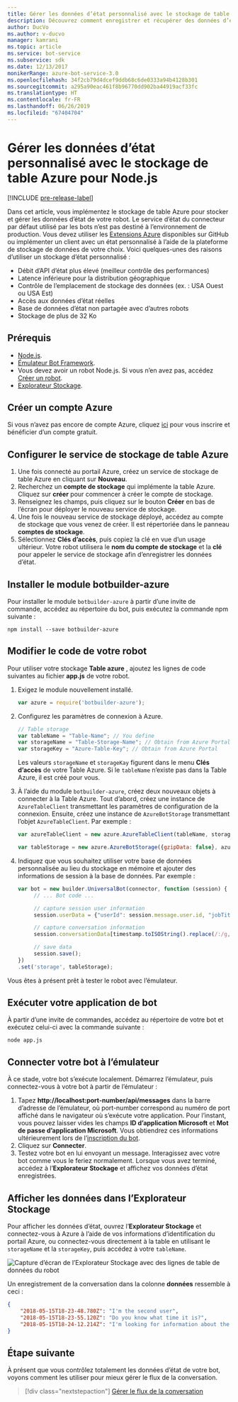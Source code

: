 ```yaml
---
title: Gérer les données d’état personnalisé avec le stockage de table Azure | Microsoft Docs
description: Découvrez comment enregistrer et récupérer des données d’état en utilisant Stockage Table Azure avec le kit SDK Bot Framework pour Node.js.
author: DucVo
ms.author: v-ducvo
manager: kamrani
ms.topic: article
ms.service: bot-service
ms.subservice: sdk
ms.date: 12/13/2017
monikerRange: azure-bot-service-3.0
ms.openlocfilehash: 34f2cb79d4dcef9ddb68c6de0333a94b4128b301
ms.sourcegitcommit: a295a90eac461f8b96770dd902ba44919acf33fc
ms.translationtype: HT
ms.contentlocale: fr-FR
ms.lasthandoff: 06/26/2019
ms.locfileid: "67404704"
---
```

# <a name="manage-custom-state-data-with-azure-table-storage-for-nodejs"></a>Gérer les données d’état personnalisé avec le stockage de table Azure pour Node.js

[!INCLUDE [pre-release-label](../includes/pre-release-label-v3.md)]

Dans cet article, vous implémentez le stockage de table Azure pour stocker et gérer les données d’état de votre robot. Le service d’état du connecteur par défaut utilisé par les bots n’est pas destiné à l’environnement de production. Vous devez utiliser les [Extensions Azure](https://www.npmjs.com/package/botbuilder-azure) disponibles sur GitHub ou implémenter un client avec un état personnalisé à l’aide de la plateforme de stockage de données de votre choix. Voici quelques-unes des raisons d’utiliser un stockage d’état personnalisé :

- Débit d’API d’état plus élevé (meilleur contrôle des performances)
- Latence inférieure pour la distribution géographique
- Contrôle de l’emplacement de stockage des données (ex. : USA Ouest ou USA Est)
- Accès aux données d’état réelles
- Base de données d’état non partagée avec d’autres robots
- Stockage de plus de 32 Ko

## <a name="prerequisites"></a>Prérequis

- [Node.js](https://nodejs.org/en/).
- [Émulateur Bot Framework](~/bot-service-debug-emulator.md).
- Vous devez avoir un robot Node.js. Si vous n’en avez pas, accédez [Créer un robot](bot-builder-nodejs-quickstart.md). 
- [Explorateur Stockage](http://storageexplorer.com/).

## <a name="create-azure-account"></a>Créer un compte Azure
Si vous n’avez pas encore de compte Azure, cliquez [ici](https://azure.microsoft.com/free/) pour vous inscrire et bénéficier d’un compte gratuit.

## <a name="set-up-the-azure-table-storage-service"></a>Configurer le service de stockage de table Azure
1. Une fois connecté au portail Azure, créez un service de stockage de table Azure en cliquant sur **Nouveau**. 
2. Recherchez un **compte de stockage** qui implémente la table Azure. Cliquez sur **créer** pour commencer à créer le compte de stockage. 
3. Renseignez les champs, puis cliquez sur le bouton **Créer** en bas de l’écran pour déployer le nouveau service de stockage. 
4. Une fois le nouveau service de stockage déployé, accédez au compte de stockage que vous venez de créer. Il est répertoriée dans le panneau **comptes de stockage**.
4. Sélectionnez **Clés d’accès**, puis copiez la clé en vue d’un usage ultérieur. Votre robot utilisera le **nom du compte de stockage** et la **clé** pour appeler le service de stockage afin d’enregistrer les données d’état.

## <a name="install-botbuilder-azure-module"></a>Installer le module botbuilder-azure

Pour installer le module `botbuilder-azure` à partir d’une invite de commande, accédez au répertoire du bot, puis exécutez la commande npm suivante :

```nodejs
npm install --save botbuilder-azure
```

## <a name="modify-your-bot-code"></a>Modifier le code de votre robot

Pour utiliser votre stockage **Table azure** , ajoutez les lignes de code suivantes au fichier **app.js** de votre robot.

1. Exigez le module nouvellement installé.

   ```javascript
   var azure = require('botbuilder-azure'); 
   ```

2. Configurez les paramètres de connexion à Azure.
   ```javascript
   // Table storage
   var tableName = "Table-Name"; // You define
   var storageName = "Table-Storage-Name"; // Obtain from Azure Portal
   var storageKey = "Azure-Table-Key"; // Obtain from Azure Portal
   ```
   Les valeurs `storageName` et `storageKay` figurent dans le menu **Clés d’accès** de votre Table Azure. Si le `tableName` n’existe pas dans la Table Azure, il est créé pour vous.

3. À l’aide du module `botbuilder-azure`, créez deux nouveaux objets à connecter à la Table Azure. Tout d’abord, créez une instance de `AzureTableClient` transmettant les paramètres de configuration de la connexion. Ensuite, créez une instance de `AzureBotStorage` transmettant l’objet `AzureTableClient`. Par exemple :

   ```javascript
   var azureTableClient = new azure.AzureTableClient(tableName, storageName, storageKey);

   var tableStorage = new azure.AzureBotStorage({gzipData: false}, azureTableClient);
   ```

4. Indiquez que vous souhaitez utiliser votre base de données personnalisée au lieu du stockage en mémoire et ajouter des informations de session à la base de données. Par exemple :

   ```javascript
   var bot = new builder.UniversalBot(connector, function (session) {
        // ... Bot code ...

        // capture session user information
        session.userData = {"userId": session.message.user.id, "jobTitle": "Senior Developer"};

        // capture conversation information  
        session.conversationData[timestamp.toISOString().replace(/:/g,"-")] = session.message.text;

        // save data
        session.save();
   })
   .set('storage', tableStorage);
   ```
Vous êtes à présent prêt à tester le robot avec l’émulateur.

## <a name="run-your-bot-app"></a>Exécuter votre application de bot

À partir d’une invite de commandes, accédez au répertoire de votre bot et exécutez celui-ci avec la commande suivante :

```nodejs
node app.js
```

## <a name="connect-your-bot-to-the-emulator"></a>Connecter votre bot à l’émulateur

À ce stade, votre bot s’exécute localement. Démarrez l’émulateur, puis connectez-vous à votre bot à partir de l’émulateur :

1. Tapez <strong>http://localhost:port-number/api/messages</strong> dans la barre d’adresse de l’émulateur, où port-number correspond au numéro de port affiché dans le navigateur où s’exécute votre application. Pour l’instant, vous pouvez laisser vides les champs <strong>ID d’application Microsoft</strong> et <strong>Mot de passe d’application Microsoft</strong>. Vous obtiendrez ces informations ultérieurement lors de l’[inscription du bot](~/bot-service-quickstart-registration.md).
2. Cliquez sur **Connecter**.
3. Testez votre bot en lui envoyant un message. Interagissez avec votre bot comme vous le feriez normalement. Lorsque vous avez terminé, accédez à l’**Explorateur Stockage** et affichez vos données d’état enregistrées.

## <a name="view-data-in-storage-explorer"></a>Afficher les données dans l’Explorateur Stockage

Pour afficher les données d’état, ouvrez l’**Explorateur Stockage** et connectez-vous à Azure à l’aide de vos informations d’identification du portail Azure, ou connectez-vous directement à la table en utilisant le `storageName` et la `storageKey`, puis accédez à votre `tableName`. 

![Capture d’écran de l’Explorateur Stockage avec des lignes de table de données du robot](~/media/bot-builder-nodejs-state-azure-table-storage/bot-builder-nodejs-state-azure-table-storage-query.png)

Un enregistrement de la conversation dans la colonne **données** ressemble à ceci :

```JSON
{
    "2018-05-15T18-23-48.780Z": "I'm the second user",
    "2018-05-15T18-23-55.120Z": "Do you know what time it is?",
    "2018-05-15T18-24-12.214Z": "I'm looking for information about the new process."
}
```

## <a name="next-step"></a>Étape suivante

À présent que vous contrôlez totalement les données d’état de votre bot, voyons comment les utiliser pour mieux gérer le flux de la conversation.

> [!div class="nextstepaction"]
> [Gérer le flux de la conversation](bot-builder-nodejs-dialog-manage-conversation-flow.md)
